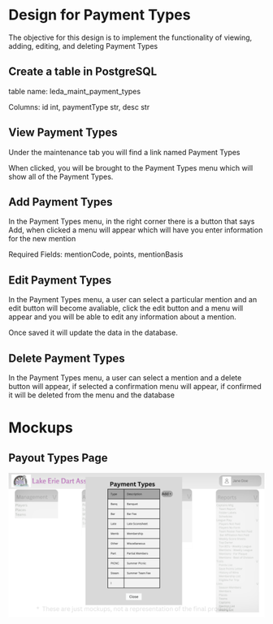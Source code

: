 # Design for Payment Types
The objective for this design is to implement the functionality of viewing, adding, editing, and deleting Payment Types

## Create a table in PostgreSQL
table name: leda_maint_payment_types

Columns: id int, paymentType str, desc str

## View Payment Types
Under the maintenance tab you will find a link named Payment Types

When clicked, you will be brought to the Payment Types menu which will show all of the Payment Types.

## Add Payment Types
In the Payment Types menu, in the right corner there is a button that says Add, when clicked a menu will appear which will have you enter information for the new mention

Required Fields: mentionCode, points, mentionBasis

## Edit Payment Types
In the Payment Types menu, a user can select a particular mention and an edit button will become avaliable, click the edit button and a menu will appear and you will be able to edit any information about a mention.

Once saved it will update the data in the database.

## Delete Payment Types
In the Payment Types menu, a user can select a mention and a delete button will appear, if selected a confirmation menu will appear, if confirmed it will be deleted from the menu and the database

# Mockups
## Payout Types Page
![image](../../Mockups/Maintenance/leda_payment_types.png)